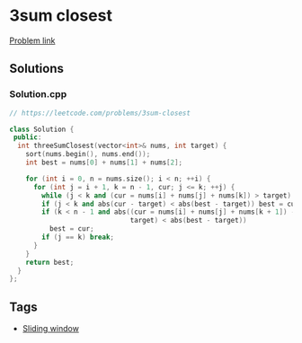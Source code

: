 # 3sum closest

[Problem link](https://leetcode.com/problems/3sum-closest)

## Solutions


### Solution.cpp
```cpp
// https://leetcode.com/problems/3sum-closest

class Solution {
 public:
  int threeSumClosest(vector<int>& nums, int target) {
    sort(nums.begin(), nums.end());
    int best = nums[0] + nums[1] + nums[2];

    for (int i = 0, n = nums.size(); i < n; ++i) {
      for (int j = i + 1, k = n - 1, cur; j <= k; ++j) {
        while (j < k and (cur = nums[i] + nums[j] + nums[k]) > target) --k;
        if (j < k and abs(cur - target) < abs(best - target)) best = cur;
        if (k < n - 1 and abs((cur = nums[i] + nums[j] + nums[k + 1]) -
                              target) < abs(best - target))
          best = cur;
        if (j == k) break;
      }
    }
    return best;
  }
};
```
## Tags

* [Sliding window](/README.md#Sliding_window)
